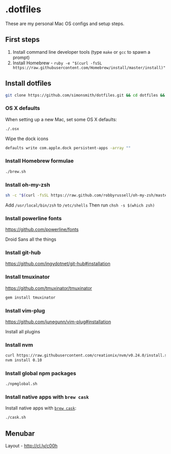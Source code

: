 # .dotfiles

These are my personal Mac OS configs and setup steps.

## First steps
1. Install command line developer tools (type `make` or `gcc` to spawn a prompt)
1. Install Homebrew - `ruby -e "$(curl -fsSL https://raw.githubusercontent.com/Homebrew/install/master/install)"`

## Install dotfiles

```bash
git clone https://github.com/simonsmith/dotfiles.git && cd dotfiles && sh bootstrap.sh
```

### OS X defaults

When setting up a new Mac, set some OS X defaults:

```bash
./.osx
```

Wipe the dock icons

```bash
defaults write com.apple.dock persistent-apps -array ""
```

### Install Homebrew formulae

```bash
./brew.sh
```

### Install oh-my-zsh

``` bash
sh -c "$(curl -fsSL https://raw.github.com/robbyrussell/oh-my-zsh/master/tools/install.sh)"
```
Add `/usr/local/bin/zsh` to `/etc/shells`
Then run `chsh -s $(which zsh)`

### Install powerline fonts

https://github.com/powerline/fonts

Droid Sans all the things

### Install git-hub

https://github.com/ingydotnet/git-hub#installation

### Install tmuxinator

https://github.com/tmuxinator/tmuxinator

```bash
gem install tmuxinator
```

### Install vim-plug

https://github.com/junegunn/vim-plug#installation

Install all plugins

### Install nvm

``` bash
curl https://raw.githubusercontent.com/creationix/nvm/v0.24.0/install.sh | bash
nvm install 0.10
```

### Install global npm packages

```bash
./npmglobal.sh
```

### Install native apps with `brew cask`

Install native apps with [`brew cask`](https://github.com/phinze/homebrew-cask):

```bash
./cask.sh
```
## Menubar

Layout - http://cl.ly/c00h
